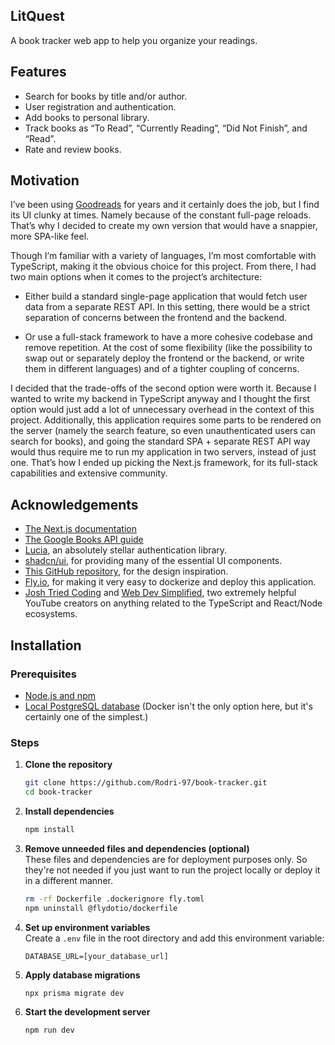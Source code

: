 ## LitQuest

A book tracker web app to help you organize your readings.

## Features

- Search for books by title and/or author.
- User registration and authentication.
- Add books to personal library.
- Track books as “To Read”, “Currently Reading”, “Did Not Finish”, and “Read”.
- Rate and review books.

## Motivation

I’ve been using [Goodreads](https://www.goodreads.com/) for years and it certainly does the job, but I find its UI clunky at times. Namely because of the constant full-page reloads. That’s why I decided to create my own version that would have a snappier, more SPA-like feel.

Though I’m familiar with a variety of languages, I’m most comfortable with TypeScript, making it the obvious choice for this project. From there, I had two main options when it comes to the project’s architecture:

- Either build a standard single-page application that would fetch user data from a separate REST API. In this setting, there would be a strict separation of concerns between the frontend and the backend.

- Or use a full-stack framework to have a more cohesive codebase and remove repetition. At the cost of some flexibility (like the possibility to swap out or separately deploy the frontend or the backend, or write them in different languages) and of a tighter coupling of concerns.

I decided that the trade-offs of the second option were worth it. Because I wanted to write my backend in TypeScript anyway and I thought the first option would just add a lot of unnecessary overhead in the context of this project. Additionally, this application requires some parts to be rendered on the server (namely the search feature, so even unauthenticated users can search for books), and going the standard SPA + separate REST API way would thus require me to run my application in two servers, instead of just one. That’s how I ended up picking the Next.js framework, for its full-stack capabilities and extensive community.

## Acknowledgements

- [The Next.js documentation](https://nextjs.org/docs)
- [The Google Books API guide](https://developers.google.com/books/docs/v1/using)
- [Lucia](https://lucia-auth.com/), an absolutely stellar authentication library.
- [shadcn/ui](https://ui.shadcn.com/), for providing many of the essential UI components.
- [This GitHub repository](https://github.com/gottumukkalakiran/Book-Hub), for the design inspiration.
- [Fly.io](https://fly.io/docs/js/frameworks/nextjs/), for making it very easy to dockerize and deploy this application.
- [Josh Tried Coding](https://www.youtube.com/@joshtriedcoding) and [Web Dev Simplified](https://www.youtube.com/@WebDevSimplified), two extremely helpful YouTube creators on anything related to the TypeScript and React/Node ecosystems.

## Installation

### Prerequisites

- [Node.js and npm](https://docs.npmjs.com/downloading-and-installing-node-js-and-npm)
- [Local PostgreSQL database](https://www.docker.com/blog/how-to-use-the-postgres-docker-official-image/) (Docker isn't the only option here, but it's certainly one of the simplest.)

### Steps

1. **Clone the repository**

   ```sh
   git clone https://github.com/Rodri-97/book-tracker.git
   cd book-tracker
   ```

2. **Install dependencies**

   ```sh
   npm install
   ```

3. **Remove unneeded files and dependencies (optional)**\
   These files and dependencies are for deployment purposes only. So they're not needed if you just want to run the project locally or deploy it in a different manner.

   ```sh
   rm -rf Dockerfile .dockerignore fly.toml
   npm uninstall @flydotio/dockerfile
   ```

4. **Set up environment variables**\
   Create a `.env` file in the root directory and add this environment variable:

   ```plaintext
   DATABASE_URL=[your_database_url]
   ```

5. **Apply database migrations**

   ```sh
   npx prisma migrate dev
   ```

6. **Start the development server**
   ```sh
   npm run dev
   ```
